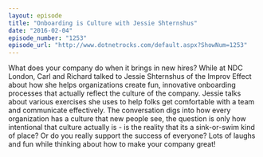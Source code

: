 ```yaml
---
layout: episode
title: "Onboarding is Culture with Jessie Shternshus"
date: "2016-02-04"
episode_number: "1253"
episode_url: "http://www.dotnetrocks.com/default.aspx?ShowNum=1253"
---
```


What does your company do when it brings in new hires? While at NDC London, Carl and Richard talked to Jessie Shternshus of the Improv Effect about how she helps organizations create fun, innovative onboarding processes that actually reflect the culture of the company. Jessie talks about various exercises she uses to help folks get comfortable with a team and communicate effectively. The conversation digs into how every organization has a culture that new people see, the question is only how intentional that culture actually is - is the reality that its a sink-or-swim kind of place? Or do you really support the success of everyone? Lots of laughs and fun while thinking about how to make your company great!

